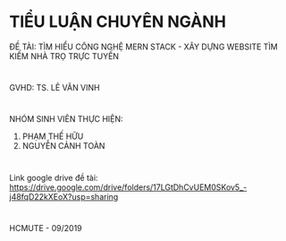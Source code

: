 # TIỂU LUẬN CHUYÊN NGÀNH
ĐỀ TÀI: TÌM HIỂU CÔNG NGHỆ MERN STACK - XÂY DỰNG WEBSITE TÌM KIẾM NHÀ TRỌ TRỰC TUYẾN
# 
GVHD: TS. LÊ VĂN VINH
#
NHÓM SINH VIÊN THỰC HIỆN:
1. PHẠM THẾ HỮU
2. NGUYỄN CẢNH TOÀN
# 
Link google drive đề tài:
https://drive.google.com/drive/folders/17LGtDhCvUEM0SKov5_-j48fqD22kXEoX?usp=sharing
#
HCMUTE - 09/2019
